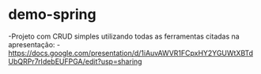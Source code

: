 # demo-spring

-Projeto com CRUD simples utilizando todas as ferramentas citadas na apresentação:
  -https://docs.google.com/presentation/d/1iAuvAWVR1FCpxHY2YGUWtXBTdUbQRPr7rIdebEUFPGA/edit?usp=sharing
